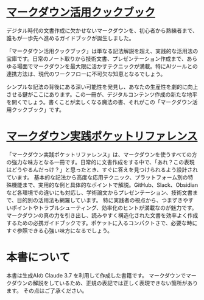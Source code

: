 # [マークダウン活用クックブック](https://github.com/t2k2pp/markdown_cookbook/blob/main/markdown-cookbook.md)

デジタル時代の文書作成に欠かせないマークダウンを、初心者から熟練者まで、誰もが一歩先へ進めるガイドブックが誕生しました。

「マークダウン活用クックブック」は単なる記法解説を超え、実践的な活用法の宝庫です。日常のノート取りから技術文書、プレゼンテーション作成まで、あらゆる場面でマークダウンを最大限に活かすテクニックが満載。特にAIツールとの連携方法は、現代のワークフローに不可欠な知恵となるでしょう。

シンプルな記法の背後にある深い可能性を発見し、あなたの生産性を劇的に向上させる鍵がここにあります。この一冊が、デジタルコンテンツ作成の新たな地平を開くでしょう。書くことが楽しくなる魔法の書、それがこの「マークダウン活用クックブック」です。

# [マークダウン実践ポケットリファレンス](https://github.com/t2k2pp/markdown_cookbook/blob/main/markdown-pocket-reference.md)

「マークダウン実践ポケットリファレンス」は、マークダウンを使うすべての方の強力な味方となる一冊です。日常的に文書作成をする中で、「あれ？この表現はどうやるんだっけ？」と思ったとき、すぐに答えを見つけられるよう設計されています。
基本的な記法から高度な応用テクニック、プラットフォーム別の特殊機能まで、実用的な例と具体的なポイントで解説。GitHub、Slack、Obsidianなど各環境での違いにも対応し、学術論文からプレゼンテーション、技術文書まで、目的別の活用法も網羅しています。
特に実践者の視点から、つまずきやすいポイントやトラブルシューティング、効率化のヒントが満載なのが魅力です。マークダウンの真の力を引き出し、読みやすく構造化された文書を効率よく作成するための必携ガイドブックです。ポケットに入るコンパクトさで、必要な時にすぐ参照できる心強い味方になるでしょう。

# 本書について

本書は生成AIの Claude 3.7 を利用して作成した書籍です。
マークダウンでマークダウンの解説をしているため、正規の表記では正しく表現できない箇所があります。
その点はご了承ください。
